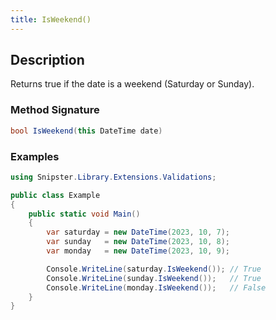 ```yaml
---
title: IsWeekend()
---
```


## Description
Returns true if the date is a weekend (Saturday or Sunday).

### Method Signature

```csharp
bool IsWeekend(this DateTime date)
```

### Examples

```csharp
using Snipster.Library.Extensions.Validations;

public class Example
{
    public static void Main()
    {
        var saturday = new DateTime(2023, 10, 7);
        var sunday   = new DateTime(2023, 10, 8);
        var monday   = new DateTime(2023, 10, 9);

        Console.WriteLine(saturday.IsWeekend()); // True
        Console.WriteLine(sunday.IsWeekend());   // True
        Console.WriteLine(monday.IsWeekend());   // False
    }
}
```